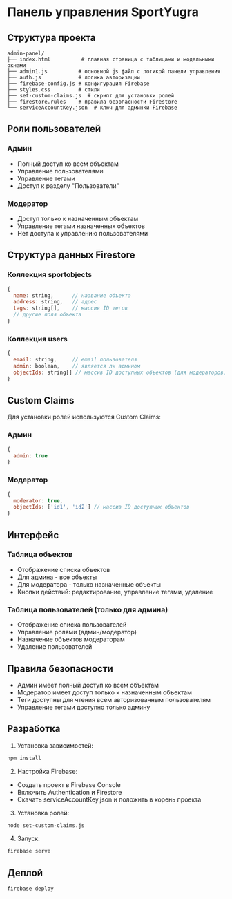 # Панель управления SportYugra

## Структура проекта

```
admin-panel/
├── index.html          # главная страница с таблицами и модальными окнами
├── admin1.js          # основной js файл с логикой панели управления
├── auth.js            # логика авторизации
├── firebase-config.js # конфигурация Firebase
├── styles.css         # стили
├── set-custom-claims.js  # скрипт для установки ролей
├── firestore.rules    # правила безопасности Firestore
└── serviceAccountKey.json  # ключ для админки Firebase
```

## Роли пользователей

### Админ
- Полный доступ ко всем объектам
- Управление пользователями
- Управление тегами
- Доступ к разделу "Пользователи"

### Модератор
- Доступ только к назначенным объектам
- Управление тегами назначенных объектов
- Нет доступа к управлению пользователями

## Структура данных Firestore

### Коллекция sportobjects
```javascript
{
  name: string,      // название объекта
  address: string,   // адрес
  tags: string[],    // массив ID тегов
  // другие поля объекта
}
```

### Коллекция users
```javascript
{
  email: string,     // email пользователя
  admin: boolean,    // является ли админом
  objectIds: string[] // массив ID доступных объектов (для модераторов)
}
```

## Custom Claims

Для установки ролей используются Custom Claims:

### Админ
```javascript
{
  admin: true
}
```

### Модератор
```javascript
{
  moderator: true,
  objectIds: ['id1', 'id2'] // массив ID доступных объектов
}
```

## Интерфейс

### Таблица объектов
- Отображение списка объектов
- Для админа - все объекты
- Для модератора - только назначенные объекты
- Кнопки действий: редактирование, управление тегами, удаление

### Таблица пользователей (только для админа)
- Отображение списка пользователей
- Управление ролями (админ/модератор)
- Назначение объектов модераторам
- Удаление пользователей

## Правила безопасности

- Админ имеет полный доступ ко всем объектам
- Модератор имеет доступ только к назначенным объектам
- Теги доступны для чтения всем авторизованным пользователям
- Управление тегами доступно только админу

## Разработка

1. Установка зависимостей:
```bash
npm install
```

2. Настройка Firebase:
- Создать проект в Firebase Console
- Включить Authentication и Firestore
- Скачать serviceAccountKey.json и положить в корень проекта

3. Установка ролей:
```bash
node set-custom-claims.js
```

4. Запуск:
```bash
firebase serve
```

## Деплой

```bash
firebase deploy
``` 